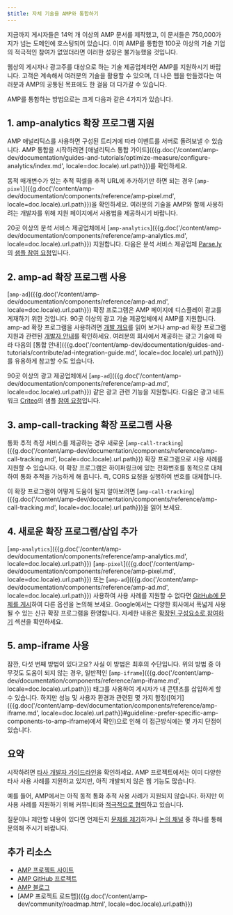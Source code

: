 ```yaml
---
$title: 자체 기술을 AMP와 통합하기
---
```


지금까지 게시자들은 14억 개 이상의 AMP 문서를 제작했고, 이 문서들은 750,000가지가 넘는 도메인에 호스팅되어 있습니다. 이미 AMP를 통합한 100곳 이상의 기술 기업의 적극적인 참여가 없었더라면 이러한 성장은 불가능했을 것입니다.

웹상의 게시자나 광고주를 대상으로 하는 기술 제공업체라면 AMP를 지원하시기 바랍니다. 고객은 계속해서 여러분의 기술을 활용할 수 있으며, 더 나은 웹을 만들겠다는 여러분과 AMP의 공통된 목표에도 한 걸음 더 다가갈 수 있습니다.

AMP를 통합하는 방법으로는 크게 다음과 같은 4가지가 있습니다.

## 1. amp-analytics 확장 프로그램 지원
AMP 애널리틱스를 사용하면 구성된 트리거에 따라 이벤트를 서버로 돌려보낼 수 있습니다. AMP 통합을 시작하려면 [애널리틱스 통합 가이드]({{g.doc('/content/amp-dev/documentation/guides-and-tutorials/optimize-measure/configure-analytics/index.md', locale=doc.locale).url.path}})를 확인하세요.

동적 매개변수가 있는 추적 픽셀을 추적 URL에 추가하기만 하면 되는 경우 [`amp-pixel`]({{g.doc('/content/amp-dev/documentation/components/reference/amp-pixel.md', locale=doc.locale).url.path}})을 확인하세요. 여러분의 기술을 AMP와 함께 사용하려는 개발자를 위해 지원 페이지에서 사용법을 제공하시기 바랍니다.

20곳 이상의 분석 서비스 제공업체에서 [`amp-analytics`]({{g.doc('/content/amp-dev/documentation/components/reference/amp-analytics.md', locale=doc.locale).url.path}})  지원합니다. 다음은 분석 서비스 제공업체 [Parse.ly](https://www.parsely.com/help/integration/google-amp/)의 [샘플 참여 요청](https://github.com/ampproject/amphtml/pull/1595)입니다.

## 2. amp-ad 확장 프로그램 사용

[`amp-ad`]({{g.doc('/content/amp-dev/documentation/components/reference/amp-ad.md', locale=doc.locale).url.path}}) 확장 프로그램은 AMP 페이지에 디스플레이 광고를 게재하기 위한 것입니다. 90곳 이상의 광고 기술 제공업체에서 AMP를 지원합니다.  amp-ad 확장 프로그램을 사용하려면 [개발 개요](https://github.com/ampproject/amphtml/tree/master/ads#overview)를 읽어 보거나 amp-ad 확장 프로그램 지원과 관련된 [개발자 안내](https://github.com/ampproject/amphtml/tree/master/ads#developer-guidelines-for-a-pull-request)를 확인하세요. 여러분의 회사에서 제공하는 광고 기술에 따라 다음의 [통합 안내]({{g.doc('/content/amp-dev/documentation/guides-and-tutorials/contribute/ad-integration-guide.md', locale=doc.locale).url.path}})를 유용하게 참고할 수도 있습니다.

90곳 이상의 광고 제공업체에서 [`amp-ad`]({{g.doc('/content/amp-dev/documentation/components/reference/amp-ad.md', locale=doc.locale).url.path}})  같은 광고 관련 기능을 지원합니다. 다음은 광고 네트워크 [Criteo](https://github.com/ampproject/amphtml/blob/master/ads/criteo.md)의 샘플 [참여 요청](https://github.com/ampproject/amphtml/pull/2299)입니다.

## 3. amp-call-tracking 확장 프로그램 사용

통화 추적 측정 서비스를 제공하는 경우 새로운 [`amp-call-tracking`]({{g.doc('/content/amp-dev/documentation/components/reference/amp-call-tracking.md', locale=doc.locale).url.path}}) 확장 프로그램으로 사용 사례를 지원할 수 있습니다. 이 확장 프로그램은 하이퍼링크에 있는 전화번호를 동적으로 대체하여 통화 추적을 가능하게 해 줍니다. 즉, CORS 요청을 실행하여 번호를 대체합니다.

이 확장 프로그램이 어떻게 도움이 될지 알아보려면 [`amp-call-tracking`]({{g.doc('/content/amp-dev/documentation/components/reference/amp-call-tracking.md', locale=doc.locale).url.path}})을 읽어 보세요.

## 4. 새로운 확장 프로그램/삽입 추가

[`amp-analytics`]({{g.doc('/content/amp-dev/documentation/components/reference/amp-analytics.md', locale=doc.locale).url.path}})  [`amp-pixel`]({{g.doc('/content/amp-dev/documentation/components/reference/amp-pixel.md', locale=doc.locale).url.path}}) 또는 [`amp-ad`]({{g.doc('/content/amp-dev/documentation/components/reference/amp-ad.md', locale=doc.locale).url.path}})  사용하여 사용 사례를 지원할 수 없다면 [GitHub에 문제를 게시](https://github.com/ampproject/amphtml/issues/new)하여 다른 옵션을 논의해 보세요. Google에서는 다양한 회사에서 폭넓게 사용될 수 있는 신규 확장 프로그램을 환영합니다. 자세한 내용은 [확장된 구성요소로 참여하기](https://github.com/ampproject/amphtml/blob/master/CONTRIBUTING.md#contributing-extended-components) 섹션을 확인하세요.

## 5. amp-iframe 사용

잠깐, 다섯 번째 방법이 있다고요? 사실 이 방법은 최후의 수단입니다. 위의 방법 중 아무것도 도움이 되지 않는 경우, 일반적인 [`amp-iframe`]({{g.doc('/content/amp-dev/documentation/components/reference/amp-iframe.md', locale=doc.locale).url.path}}) 태그를 사용하여 게시자가 내 콘텐츠를 삽입하게 할 수 있습니다. 하지만 성능 및 사용자 환경과 관련된 몇 가지 함정([여기]({{g.doc('/content/amp-dev/documentation/components/reference/amp-iframe.md', locale=doc.locale).url.path}}#guideline:-prefer-specific-amp-components-to-amp-iframe)에서 확인)으로 인해 이 접근방식에는 몇 가지 단점이 있습니다.

## 요약

시작하려면 [타사 개발자 가이드라인](https://github.com/ampproject/amphtml/blob/master/3p/README.md)을 확인하세요. AMP 프로젝트에서는 이미 다양한 타사 사용 사례를 지원하고 있지만, 아직 개발되지 않은 웹 기능도 많습니다.

예를 들어, AMP에서는 아직 동적 통화 추적 사용 사례가 지원되지 않습니다. 하지만 이 사용 사례를 지원하기 위해 커뮤니티와 [적극적으로 협력](https://github.com/ampproject/amphtml/issues/5276)하고 있습니다.

질문이나 제안할 내용이 있다면 언제든지 [문제를 제기](https://github.com/ampproject/amphtml/blob/master/CONTRIBUTING.md#filing-issues)하거나 [논의 채널](https://github.com/ampproject/amphtml/blob/master/CONTRIBUTING.md#discussion-channels) 중 하나를 통해 문의해 주시기 바랍니다.

## 추가 리소스

- [AMP 프로젝트 사이트](https://amp.dev/ko/)
- [AMP GitHub 프로젝트](https://github.com/ampproject/amphtml)
- [AMP 블로그](https://amphtml.wordpress.com/)
- [AMP 프로젝트 로드맵]({{g.doc('/content/amp-dev/community/roadmap.html', locale=doc.locale).url.path}})
